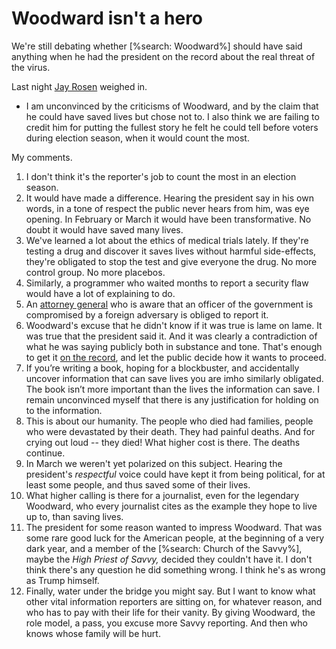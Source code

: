 # Woodward isn't a hero
We're still debating whether [%search: Woodward%] should have said anything when he had the president on the record about the real threat of the virus. 

Last night <a href="https://twitter.com/jayrosen_nyu/status/1304189572562268161">Jay Rosen</a> weighed in. 
* I am unconvinced by the criticisms of Woodward, and by the claim that he could have saved lives but chose not to. I also think we are failing to credit him for putting the fullest story he felt he could tell before voters during election season, when it would count the most.

My comments.
1. I don't think it's the reporter's job to count the most in an election season.
2. It would have made a difference. Hearing the president say in his own words, in a tone of respect the public never hears from him, was eye opening. In February or March it would have been transformative. No doubt it would have saved many lives. 
3. We've learned a lot about the ethics of medical trials lately. If they're testing a drug and discover it saves lives without harmful side-effects, they're obligated to stop the test and give everyone the drug. No more control group. No more placebos.
4. Similarly, a programmer who waited months to report a security flaw would have a lot of explaining to do. 
5. An <a href="https://en.wikipedia.org/wiki/Sally_Yates#Acting_Attorney_General">attorney general</a> who is aware that an officer of the government is compromised by a foreign adversary is obliged to report it. 
6. Woodward's excuse that he didn't know if it was true is lame on lame. It was true that the president said it. And it was clearly a contradiction of what he was saying publicly both in substance and tone. That's enough to get it <a href="http://scripting.com/2017/01/28/errOnTheSideOfDisclosure.html">on the record</a>, and let the public decide how it wants to proceed. 
7. If you’re writing a book, hoping for a blockbuster, and accidentally uncover information that can save lives you are imho similarly obligated. The book isn’t more important than the lives the information can save. I remain unconvinced myself that there is any justification for holding on to the information.
8. This is about our humanity. The people who died had families, people who were devastated by their death. They had painful deaths. And for crying out loud -- they died! What higher cost is there. The deaths continue. 
9. In March we weren't yet polarized on this subject. Hearing the president's <i>respectful</i> voice could have kept it from being political, for at least some people, and thus saved some of their lives. 
10. What higher calling is there for a journalist, even for the legendary Woodward, who every journalist cites as the example they hope to live up to, than saving lives. 
11. The president for some reason wanted to impress Woodward. That was some rare good luck for the American people, at the beginning of a very dark year, and a member of the [%search: Church of the Savvy%], maybe the <i>High Priest of Savvy, </i>decided they couldn't have it. I don't think there's any question he did something wrong. I think he's as wrong as Trump himself. 
12. Finally, water under the bridge you might say. But I want to know what other vital information reporters are sitting on, for whatever reason, and who has to pay with their life for their vanity. By giving Woodward, the role model, a pass, you excuse more Savvy reporting. And then who knows whose family will be hurt. 

